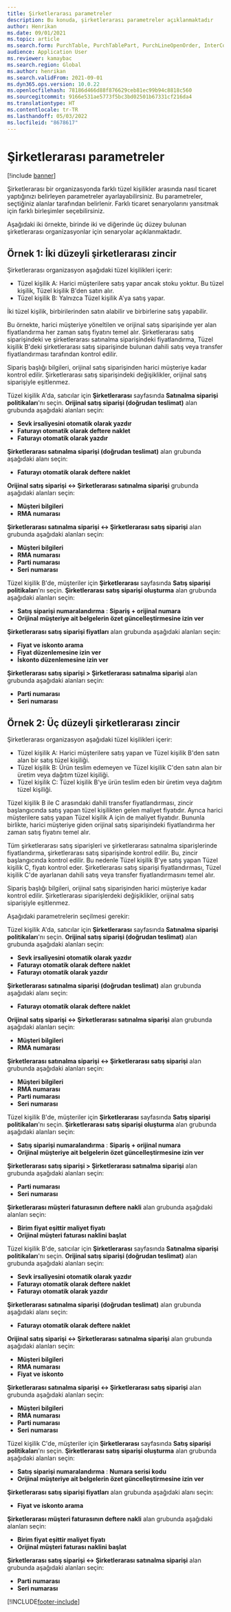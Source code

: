 ```yaml
---
title: Şirketlerarası parametreler
description: Bu konuda, şirketlerarası parametreler açıklanmaktadır
author: Henrikan
ms.date: 09/01/2021
ms.topic: article
ms.search.form: PurchTable, PurchTablePart, PurchLineOpenOrder, InterCompanyTradingRelationSetupCustomer
audience: Application User
ms.reviewer: kamaybac
ms.search.region: Global
ms.author: henrikan
ms.search.validFrom: 2021-09-01
ms.dyn365.ops.version: 10.0.22
ms.openlocfilehash: 78186d466d88f876629ceb81ec99b94c8818c560
ms.sourcegitcommit: 9166e531ae5773f5bc3bd02501b67331cf216da4
ms.translationtype: HT
ms.contentlocale: tr-TR
ms.lasthandoff: 05/03/2022
ms.locfileid: "8678617"
---
```

# <a name="intercompany-parameters"></a>Şirketlerarası parametreler

[!include [banner](../../includes/banner.md)]

Şirketlerarası bir organizasyonda farklı tüzel kişilikler arasında nasıl ticaret yaptığınızı belirleyen parametreler ayarlayabilirsiniz. Bu parametreler, seçtiğiniz alanlar tarafından belirlenir. Farklı ticaret senaryolarını yansıtmak için farklı birleşimler seçebilirsiniz.

Aşağıdaki iki örnekte, birinde iki ve diğerinde üç düzey bulunan şirketlerarası organizasyonlar için senaryolar açıklanmaktadır.

## <a name="example-1-two-level-intercompany-chain"></a>Örnek 1: İki düzeyli şirketlerarası zincir

Şirketlerarası organizasyon aşağıdaki tüzel kişilikleri içerir:

- Tüzel kişilik A: Harici müşterilere satış yapar ancak stoku yoktur. Bu tüzel kişilik, Tüzel kişilik B'den satın alır.
- Tüzel kişilik B: Yalnızca Tüzel kişilik A'ya satış yapar.

İki tüzel kişilik, birbirilerinden satın alabilir ve birbirlerine satış yapabilir.

Bu örnekte, harici müşteriye yöneltilen ve orijinal satış siparişinde yer alan fiyatlandırma her zaman satış fiyatını temel alır. Şirketlerarası satış siparişindeki ve şirketlerarası satınalma siparişindeki fiyatlandırma, Tüzel kişilik B'deki şirketlerarası satış siparişinde bulunan dahili satış veya transfer fiyatlandırması tarafından kontrol edilir.

Sipariş başlığı bilgileri, orijinal satış siparişinden harici müşteriye kadar kontrol edilir. Şirketlerarası satış siparişindeki değişiklikler, orijinal satış siparişiyle eşitlenmez.

Tüzel kişilik A'da, satıcılar için **Şirketlerarası** sayfasında **Satınalma siparişi politikaları**'nı seçin. **Orijinal satış siparişi (doğrudan teslimat)** alan grubunda aşağıdaki alanları seçin:

- **Sevk irsaliyesini otomatik olarak yazdır**
- **Faturayı otomatik olarak deftere naklet**
- **Faturayı otomatik olarak yazdır**

**Şirketlerarası satınalma siparişi (doğrudan teslimat)** alan grubunda aşağıdaki alanı seçin:

- **Faturayı otomatik olarak deftere naklet**

**Orijinal satış siparişi <-> Şirketlerarası satınalma siparişi** grubunda aşağıdaki alanları seçin:

- **Müşteri bilgileri**
- **RMA numarası**

**Şirketlerarası satınalma siparişi <-> Şirketlerarası satış siparişi** alan grubunda aşağıdaki alanları seçin:

- **Müşteri bilgileri**
- **RMA numarası**
- **Parti numarası**
- **Seri numarası**

Tüzel kişilik B'de, müşteriler için **Şirketlerarası** sayfasında **Satış siparişi politikaları**'nı seçin. **Şirketlerarası satış siparişi oluşturma** alan grubunda aşağıdaki alanları seçin:

- **Satış siparişi numaralandırma** : **Sipariş + orijinal numara**
- **Orijinal müşteriye ait belgelerin özet güncelleştirmesine izin ver**

**Şirketlerarası satış siparişi fiyatları** alan grubunda aşağıdaki alanları seçin:

- **Fiyat ve iskonto arama**
- **Fiyat düzenlemesine izin ver**
- **İskonto düzenlemesine izin ver**

**Şirketlerarası satış siparişi \> Şirketlerarası satınalma siparişi** alan grubunda aşağıdaki alanları seçin:

- **Parti numarası**
- **Seri numarası**

## <a name="example-2-three-level-intercompany-chain"></a>Örnek 2: Üç düzeyli şirketlerarası zincir

Şirketlerarası organizasyon aşağıdaki tüzel kişilikleri içerir:

- Tüzel kişilik A: Harici müşterilere satış yapan ve Tüzel kişilik B'den satın alan bir satış tüzel kişiliği.
- Tüzel kişilik B: Ürün teslim edemeyen ve Tüzel kişilik C'den satın alan bir üretim veya dağıtım tüzel kişiliği.
- Tüzel kişilik C: Tüzel kişilik B'ye ürün teslim eden bir üretim veya dağıtım tüzel kişiliği.

Tüzel kişilik B ile C arasındaki dahili transfer fiyatlandırması, zincir başlangıcında satış yapan tüzel kişilikten gelen maliyet fiyatıdır. Ayrıca harici müşterilere satış yapan Tüzel kişilik A için de maliyet fiyatıdır. Bununla birlikte, harici müşteriye giden orijinal satış siparişindeki fiyatlandırma her zaman satış fiyatını temel alır.

Tüm şirketlerarası satış siparişleri ve şirketlerarası satınalma siparişlerinde fiyatlandırma, şirketlerarası satış siparişinde kontrol edilir. Bu, zincir başlangıcında kontrol edilir. Bu nedenle Tüzel kişilik B'ye satış yapan Tüzel kişilik C, fiyatı kontrol eder. Şirketlerarası satış siparişi fiyatlandırması, Tüzel kişilik C'de ayarlanan dahili satış veya transfer fiyatlandırmasını temel alır.

Sipariş başlığı bilgileri, orijinal satış siparişinden harici müşteriye kadar kontrol edilir. Şirketlerarası siparişlerdeki değişiklikler, orijinal satış siparişiyle eşitlenmez.

Aşağıdaki parametrelerin seçilmesi gerekir:

Tüzel kişilik A'da, satıcılar için **Şirketlerarası** sayfasında **Satınalma siparişi politikaları**'nı seçin. **Orijinal satış siparişi (doğrudan teslimat)** alan grubunda aşağıdaki alanları seçin:

- **Sevk irsaliyesini otomatik olarak yazdır**
- **Faturayı otomatik olarak deftere naklet**
- **Faturayı otomatik olarak yazdır**

**Şirketlerarası satınalma siparişi (doğrudan teslimat)** alan grubunda aşağıdaki alanı seçin:

- **Faturayı otomatik olarak deftere naklet**

**Orijinal satış siparişi <-> Şirketlerarası satınalma siparişi** alan grubunda aşağıdaki alanları seçin:

- **Müşteri bilgileri**
- **RMA numarası**

**Şirketlerarası satınalma siparişi <-> Şirketlerarası satış siparişi** alan grubunda aşağıdaki alanları seçin:

- **Müşteri bilgileri**
- **RMA numarası**
- **Parti numarası**
- **Seri numarası**

Tüzel kişilik B'de, müşteriler için **Şirketlerarası** sayfasında **Satış siparişi politikaları**'nı seçin. **Şirketlerarası satış siparişi oluşturma** alan grubunda aşağıdaki alanları seçin:

- **Satış siparişi numaralandırma** : **Sipariş + orijinal numara**
- **Orijinal müşteriye ait belgelerin özet güncelleştirmesine izin ver**

**Şirketlerarası satış siparişi \> Şirketlerarası satınalma siparişi** alan grubunda aşağıdaki alanları seçin:

- **Parti numarası**
- **Seri numarası**

**Şirketlerarası müşteri faturasının deftere nakli** alan grubunda aşağıdaki alanları seçin:

- **Birim fiyat eşittir maliyet fiyatı**
- **Orijinal müşteri faturası naklini başlat**

Tüzel kişilik B'de, satıcılar için **Şirketlerarası** sayfasında **Satınalma siparişi politikaları**'nı seçin. **Orijinal satış siparişi (doğrudan teslimat)** alan grubunda aşağıdaki alanları seçin:

- **Sevk irsaliyesini otomatik olarak yazdır**
- **Faturayı otomatik olarak deftere naklet**
- **Faturayı otomatik olarak yazdır**

**Şirketlerarası satınalma siparişi (doğrudan teslimat)** alan grubunda aşağıdaki alanı seçin:

- **Faturayı otomatik olarak deftere naklet**

**Orijinal satış siparişi <-> Şirketlerarası satınalma siparişi** alan grubunda aşağıdaki alanları seçin:

- **Müşteri bilgileri**
- **RMA numarası**
- **Fiyat ve iskonto**

**Şirketlerarası satınalma siparişi <-> Şirketlerarası satış siparişi** alan grubunda aşağıdaki alanları seçin:

- **Müşteri bilgileri**
- **RMA numarası**
- **Parti numarası**
- **Seri numarası**

Tüzel kişilik C'de, müşteriler için **Şirketlerarası** sayfasında **Satış siparişi politikaları**'nı seçin. **Şirketlerarası satış siparişi oluşturma** alan grubunda aşağıdaki alanları seçin:

- **Satış siparişi numaralandırma** : **Numara serisi kodu**
- **Orijinal müşteriye ait belgelerin özet güncelleştirmesine izin ver**

**Şirketlerarası satış siparişi fiyatları** alan grubunda aşağıdaki alanı seçin:

- **Fiyat ve iskonto arama**

**Şirketlerarası müşteri faturasının deftere nakli** alan grubunda aşağıdaki alanları seçin:

- **Birim fiyat eşittir maliyet fiyatı**
- **Orijinal müşteri faturası naklini başlat**

**Şirketlerarası satış siparişi <-> Şirketlerarası satınalma siparişi** alan grubunda aşağıdaki alanları seçin:

- **Parti numarası**
- **Seri numarası**

[!INCLUDE[footer-include](../../includes/footer-banner.md)]
